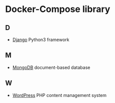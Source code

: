 # Docker-Compose library

## D
- [Django](/Django/) Python3 framework

## M
- [MongoDB](/MongoDB/) document-based database

## W
- [WordPress](/WordPress/) PHP content management system
